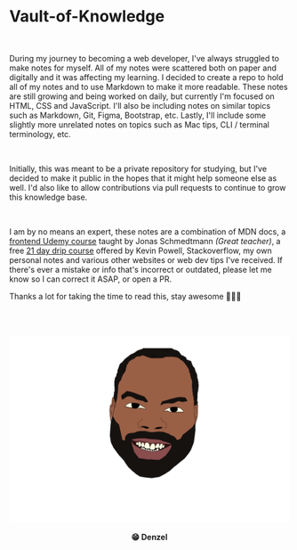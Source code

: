 # **Vault-of-Knowledge**

<br>

During my journey to becoming a web developer, I've always struggled to make notes for myself. All of my notes were scattered both on paper and digitally and it was affecting my learning. I decided to create a repo to hold all of my notes and to use Markdown to make it more readable. These notes are still growing and being worked on daily, but currently I'm focused on HTML, CSS and JavaScript. I'll also be including notes on similar topics such as Markdown, Git, Figma, Bootstrap, etc. Lastly, I'll include some slightly more unrelated notes on topics such as Mac tips, CLI / terminal terminology, etc.

<br>

Initially, this was meant to be a private repository for studying, but I've decided to make it public in the hopes that it might help someone else as well. I'd also like to allow contributions via pull requests to continue to grow this knowledge base.

<br>

I am by no means an expert, these notes are a combination of MDN docs, a [frontend Udemy course](https://www.udemy.com/course/design-and-develop-a-killer-website-with-html5-and-css3/) taught by Jonas Schmedtmann _(Great teacher)_, a free [21 day drip course](https://courses.kevinpowell.co/conquering-responsive-layouts) offered by Kevin Powell, Stackoverflow, my own personal notes and various other websites or web dev tips I've received. If there's ever a mistake or info that's incorrect or outdated, please let me know so I can correct it ASAP, or open a PR.

Thanks a lot for taking the time to read this, stay awesome 🧑🏽‍💻

<br>
<br>

![Cartoon close-up of me, Denzel](img/cartoon_me.webp)

<div style="display: flex; justify-content: center; font-weight: 700;">😁 Denzel</div>
